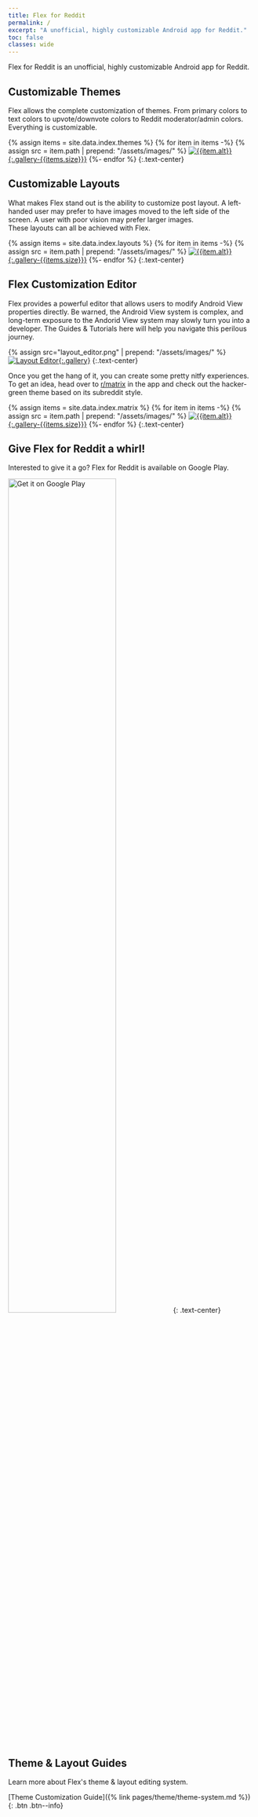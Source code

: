 ```yaml
---
title: Flex for Reddit
permalink: /
excerpt: "A unofficial, highly customizable Android app for Reddit."
toc: false
classes: wide
---
```

Flex for Reddit is an unofficial, highly customizable Android app for Reddit.

## Customizable Themes

Flex allows the complete customization of themes. From primary colors to text colors to upvote/downvote colors to Reddit moderator/admin colors. Everything is customizable.

{% assign items = site.data.index.themes %}
{% for item in items -%}
{% assign src = item.path | prepend: "/assets/images/" %}
[![{{item.alt}}]({{src}}){:.gallery-{{items.size}}}]({{src}})
{%- endfor %}
{:.text-center}

## Customizable Layouts

What makes Flex stand out is the ability to customize post layout. A left-handed user may prefer to have images moved to the left side of the screen. A user with poor vision may prefer larger images.  
These layouts can all be achieved with Flex.

{% assign items = site.data.index.layouts %}
{% for item in items -%}
{% assign src = item.path | prepend: "/assets/images/" %}
[![{{item.alt}}]({{src}}){:.gallery-{{items.size}}}]({{src}})
{%- endfor %}
{:.text-center}

## Flex Customization Editor

Flex provides a powerful editor that allows users to modify Android View properties directly. Be warned, the Android View system is complex, and long-term exposure to the Andorid View system may slowly turn you into a developer. The Guides & Tutorials here will help you navigate this perilous journey.

{% assign src="layout_editor.png" | prepend: "/assets/images/" %}
[![Layout Editor]({{src}}){:.gallery}]({{src}})
{:.text-center}

Once you get the hang of it, you can create some pretty nitfy experiences. To get an idea, head over to [r/matrix](https://old.reddit.com/r/matrix) in the app and check out the hacker-green theme based on its subreddit style.

{% assign items = site.data.index.matrix %}
{% for item in items -%}
{% assign src = item.path | prepend: "/assets/images/" %}
[![{{item.alt}}]({{src}}){:.gallery-{{items.size}}}]({{src}})
{%- endfor %}
{:.text-center}

## Give Flex for Reddit a whirl!

Interested to give it a go? Flex for Reddit is available on Google Play.

<a href='https://play.google.com/store/apps/details?id=ai.brownian.flex4reddit'><img width="66%" alt='Get it on Google Play' src='https://play.google.com/intl/en_us/badges/static/images/badges/en_badge_web_generic.png'/></a>
{: .text-center}

## Theme & Layout Guides

Learn more about Flex's theme & layout editing system.

[Theme Customization Guide]({% link pages/theme/theme-system.md %}){: .btn .btn--info}
